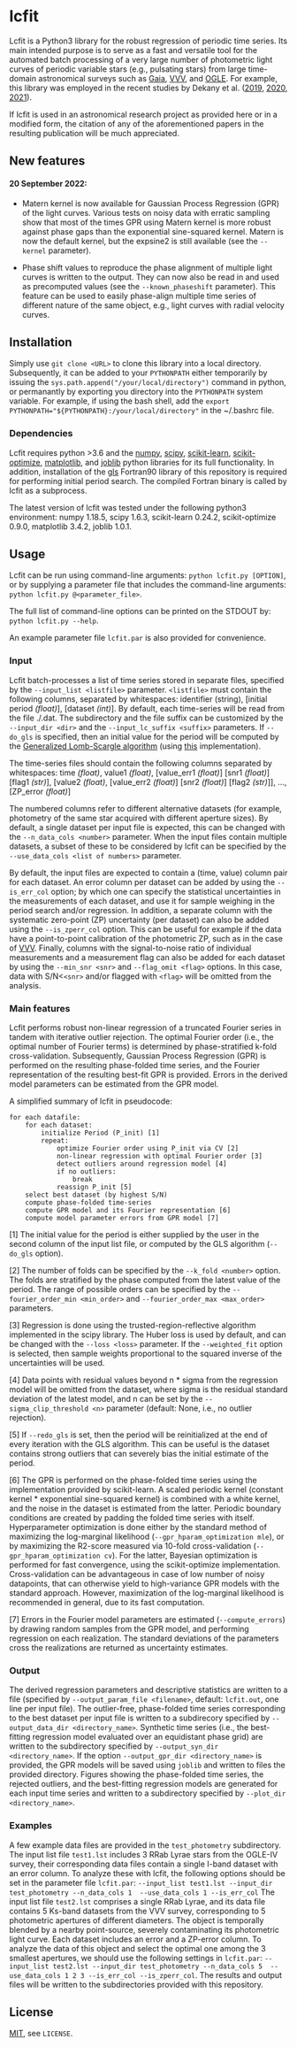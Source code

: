 # lcfit

Lcfit is a Python3 library for the robust regression of periodic time series.
Its main intended purpose is to serve as a fast and versatile tool for the 
automated batch processing of a very large number of photometric light curves 
of periodic variable stars (e.g., pulsating stars) from large time-domain 
astronomical surveys such as 
[Gaia](https://www.esa.int/Science_Exploration/Space_Science/Gaia_overview), 
[VVV](https://vvvsurvey.org/), 
and [OGLE](https://ogle.astrouw.edu.pl/).
For example, this library was employed in the recent studies by Dekany et al. 
([2019](https://arxiv.org/abs/1908.08290), 
[2020](https://arxiv.org/abs/2006.09883), 
[2021](https://arxiv.org/abs/2107.05983)).

If lcfit is used in an astronomical research project as provided here or in a
modified form, the citation of any of the aforementioned papers in the resulting 
publication will be much appreciated.

## New features

#### 20 September 2022:

- Matern kernel is now available for Gaussian Process Regression (GPR) of the light curves. 
  Various tests on noisy data with erratic sampling show that most of the times 
  GPR using Matern kernel is more robust against phase gaps than the exponential 
  sine-squared kernel. Matern is now the default kernel, but the expsine2 is still available 
  (see the `--kernel` parameter).   

- Phase shift values to reproduce the phase alignment of multiple light curves is written
  to the output. They can now also be read in and used as precomputed values (see the
  `--known_phaseshift` parameter). This feature can be used to easily phase-align multiple
  time series of different nature of the same object, e.g., light curves with radial 
  velocity curves.
  
## Installation

Simply use `git clone <URL>` to clone this library into a local directory. 
Subsequently, it can be added to your `PYTHONPATH` either temporarily by 
issuing the `sys.path.append("/your/local/directory")` command in python,
or permanantly by exporting you directory into the `PYTHONPATH` system variable.
For example, if using the bash shell, add the 
`export PYTHONPATH="${PYTHONPATH}:/your/local/directory"` in the ~/.bashrc
file.

### Dependencies

Lcfit requires python >3.6 and the 
[numpy](https://numpy.org/), 
[scipy](https://scipy.org/), 
[scikit-learn](https://scikit-learn.org/stable/), 
[scikit-optimize](https://scikit-optimize.github.io/stable/),
[matplotlib](https://matplotlib.org/), 
and [joblib](https://joblib.readthedocs.io/en/latest/) 
python libraries for its full functionality.
In addition, installation of the [gls]() Fortran90 library of this repository 
is required for performing initial period search. The compiled Fortran binary is called by lcfit 
as a subprocess.

The latest version of lcfit was tested under the following python3 environment:
numpy 1.18.5, scipy 1.6.3, scikit-learn 0.24.2, scikit-optimize 0.9.0, 
matplotlib 3.4.2, joblib 1.0.1.

## Usage
Lcfit can be run using command-line arguments:
`python lcfit.py [OPTION]`,
or by supplying a parameter file that includes the command-line arguments:
`python lcfit.py @<parameter_file>`.

The full list of command-line options can be printed on the STDOUT by:
`python lcfit.py --help`.

An example parameter file `lcfit.par` is also provided for convenience.

### Input
Lcfit batch-processes a list of time series stored in separate files, specified 
by the `--input_list <listfile>` parameter. `<listfile>` must contain the following 
columns, separated by whitespaces: 
identifier (string), [initial period _(float)_], [dataset _(int)_]. By default, each 
time-series will be read from the file ./<identifier>.dat. The subdirectory and the
file suffix can be customized by the `--input_dir <dir>` and the 
`--input_lc_suffix <suffix>` parameters. If `--do_gls` is specified, then an
initial value for the period will be computed by the 
[Generalized Lomb-Scargle algorithm](https://arxiv.org/abs/0901.2573) 
(using [this](https://github.com/idekany/gls) implementation).

The time-series files should contain the following columns separated by whitespaces:
time _(float)_, 
value1 _(float)_, [value_err1 _(float)_] [snr1 _(float)_] [flag1 _(str)_], 
[value2 _(float)_, [value_err2 _(float)_] [snr2 _(float)_] [flag2 _(str)_]],
...,
[ZP_error _(float)_]

The numbered columns refer to different alternative datasets (for example, 
photometry of the same star acquired with different aperture sizes). 
By default, a single dataset per input file is expected, this can be changed 
with the `--n_data_cols <number>` parameter. When the input files contain 
multiple datasets, a subset of these to be considered by lcfit can be specified
by the `--use_data_cols <list of numbers>` parameter.

By default, the input files are expected to contain a (time, value) column
pair for each dataset. An error column per dataset can be added by using the 
`--is_err_col` option; by which one can specify the statistical uncertainties
in the measurements of each dataset, and use it for sample weighing in the period
search and/or regression. In addition, a separate column with
the systematic zero-point (ZP) uncertainty (per dataset) can also be added using 
the `--is_zperr_col` option. This can be useful for example if the data have a 
point-to-point calibration of the photometric ZP, such as in the case of 
[VVV](https://vvvsurvey.org/). Finally, columns with the signal-to-noise ratio
of individual measurements and a measurement flag can also be added for each 
dataset by using the `--min_snr <snr>` and `--flag_omit <flag>` options. 
In this case, data with S/N<`<snr>` and/or
flagged with `<flag>` will be omitted from the analysis. 

### Main features

Lcfit performs robust non-linear regression of a truncated Fourier series in
tandem with iterative outlier rejection. The optimal Fourier order (i.e., the
optimal number of Fourier terms) is determined by phase-stratified k-fold 
cross-validation. Subsequently, Gaussian Process Regression (GPR) is performed 
on the resulting phase-folded time series, and the Fourier representation of
the resulting best-fit GPR is provided. Errors in the derived model parameters
can be estimated from the GPR model.

A simplified summary of lcfit in pseudocode:

```angular2html
for each datafile:
    for each dataset:
        initialize Period (P_init) [1]
        repeat:
            optimize Fourier order using P_init via CV [2]
            non-linear regression with optimal Fourier order [3]
            detect outliers around regression model [4]
            if no outliers:
                break
            reassign P_init [5]
    select best dataset (by highest S/N)
    compute phase-folded time-series
    compute GPR model and its Fourier representation [6]
    compute model parameter errors from GPR model [7]
```

[1] The initial value for the period is either supplied by the user in the second 
column of the input list file, or computed by the GLS algorithm (`--do_gls` option).

[2] The number of folds can be specified by the `--k_fold <number>` option. 
The folds are stratified by the phase computed from the latest value of the 
period. The range of possible orders can be specified by the 
`--fourier_order_min <min_order>` and 
`--fourier_order_max <max_order>` parameters.

[3] Regression is done using the trusted-region-reflective algorithm implemented 
in the scipy library. The Huber loss is used by default, and can be changed with 
the `--loss <loss>` parameter. If the `--weighted_fit` option is selected, then 
sample weights proportional to the squared inverse of the uncertainties will 
be used. 

[4] Data points with residual values beyond n * sigma from the regression model 
will be omitted from the dataset, where sigma is the residual standard deviation 
of the latest model, and n can be set by the `--sigma_clip_threshold <n>` 
parameter (default: None, i.e., no outlier rejection).

[5] If `--redo_gls` is set, then the period will be reinitialized at the end of 
every iteration with the GLS algorithm. This can be useful is the dataset contains 
strong outliers that can severely bias the initial estimate of the period.

[6] The GPR is performed on the phase-folded time series using the implementation 
provided by scikit-learn. A scaled periodic kernel (constant kernel * exponential 
sine-squared kernel) is combined with a white kernel, and the noise in the dataset 
is estimated from the latter. Periodic boundary conditions are created by padding 
the folded time series with itself. Hyperparameter optimization is done either by 
the standard method of maximizing the log-marginal likelihood 
(`--gpr_hparam_optimization mle`), or by maximizing the R2-score measured via
10-fold cross-validation (`--gpr_hparam_optimization cv`). For the latter, 
Bayesian optimization is performed for fast convergence, using the scikit-optimize 
implementation. Cross-validation can be advantageous in case of low number of 
noisy datapoints, that can otherwise yield to high-variance GPR models with the 
standard approach. However, maximization of the log-marginal likelihood is 
recommended in general, due to its fast computation.

[7] Errors in the Fourier model parameters are estimated (`--compute_errors`) 
by drawing random samples from the GPR model, and performing regression on 
each realization. The standard deviations of the parameters cross the 
realizations are returned as uncertainty estimates. 

### Output

The derived regression parameters and descriptive statistics are written to
a file (specified by `--output_param_file <filename>`, default: `lcfit.out`,
one line per input file).
The outlier-free, phase-folded time series corresponding to the best dataset 
per input file is written to a subdirecory specified by 
`--output_data_dir <directory_name>`. Synthetic time series (i.e., the 
best-fitting regression model evaluated over an equidistant phase grid) are 
written to the subdirectory specified by `--output_syn_dir <directory_name>`.
If the option `--output_gpr_dir <directory_name>` is provided, the GPR models
will be saved using `joblib` and written to files the provided directory.
Figures showing the phase-folded time series, the rejected outliers, and the 
best-fitting regression models are generated for each input time series and
written to a subdirectory specified by `--plot_dir <directory_name>`.

### Examples

A few example data files are provided in the `test_photometry` subdirectory. 
The input list file `test1.lst` includes 3 RRab Lyrae stars from the OGLE-IV 
survey, their corresponding data files contain a single I-band dataset with 
an error column. 
To analyze these with lcfit, the following options should be set in the 
parameter file `lcfit.par`:
`--input_list test1.lst --input_dir test_photometry --n_data_cols 1 
--use_data_cols 1 --is_err_col`
The input list file `test2.lst` comprises a single RRab Lyrae, and its data file
contains 5 Ks-band datasets from the VVV survey, corresponding to 5 photometric 
apertures of different diameters. The object is temporally blended by a nearby 
point-source, severely contaminating its photometric light curve. Each dataset 
includes an error and a ZP-error column. To analyze the data of this object and 
select the optimal one among the 3 smallest apertures, we should use the following 
settings in `lcfit.par`:
`--input_list test2.lst --input_dir test_photometry --n_data_cols 5 
--use_data_cols 1 2 3 --is_err_col --is_zperr_col`.
The results and output files will be written to the subdirectories provided
with this repository.

## License

[MIT](https://choosealicense.com/licenses/mit/), see `LICENSE`.